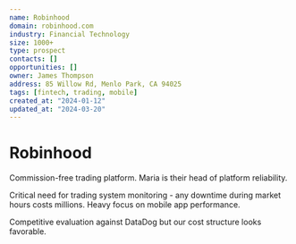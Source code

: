 ```yaml
---
name: Robinhood
domain: robinhood.com
industry: Financial Technology
size: 1000+
type: prospect
contacts: []
opportunities: []
owner: James Thompson
address: 85 Willow Rd, Menlo Park, CA 94025
tags: [fintech, trading, mobile]
created_at: "2024-01-12"
updated_at: "2024-03-20"
---
```


# Robinhood

Commission-free trading platform. Maria is their head of platform reliability.

Critical need for trading system monitoring - any downtime during market hours costs millions. Heavy focus on mobile app performance.

Competitive evaluation against DataDog but our cost structure looks favorable.